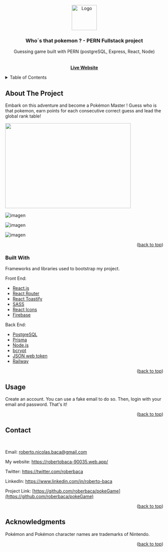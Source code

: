 <div id="top"></div>

<!-- PROJECT LOGO -->
<br />
<div align="center">
    <a href="https://expensetrackerpern.web.app/">
    <img src="https://user-images.githubusercontent.com/83043304/140669718-0a350618-f217-4247-9d91-42d00c4c292f.png" alt="Logo" width="80" height="80">
  </a>
  
  <h3 align="center">Who´s that pokemon ? - PERN Fullstack project</h3>

  <p align="center">
    Guessing game built with PERN (postgreSQL, Express, React, Node)
     <br />
     <br />
     <br />
      <a href="https://whosthatpokemongame.web.app/"><strong>Live Website</strong></a>
    </p>   
</div>



<!-- TABLE OF CONTENTS -->
<details>
  <summary>Table of Contents</summary>
  <ol>
    <li>
      <a href="#about-the-project">About The Project</a>
      <ul>
        <li><a href="#built-with">Built With</a></li>
      </ul>
    </li>
    <li><a href="#usage">Usage</a></li>   
    <li><a href="#contact">Contact</a></li>
    <li><a href="#acknowledgments">Acknowledgments</a></li>
  </ol>
</details>



<!-- ABOUT THE PROJECT -->
## About The Project

Embark on this adventure and become a Pokémon Master ! Guess who is that pokemon, earn points for each consecutive correct guess and lead the global rank table!

<img src = "https://user-images.githubusercontent.com/83043304/211564074-56113104-410c-4406-8ecb-2fe9d03c044d.png" width="400" height="270">

![imagen](https://user-images.githubusercontent.com/83043304/211561777-d6b6ddd6-278d-41b1-86de-885d0db98c44.png)

![imagen](https://user-images.githubusercontent.com/83043304/211561795-55f1cf94-302d-4f5f-9db2-02f3625a21b3.png)

![imagen](https://user-images.githubusercontent.com/83043304/211561817-411521b0-83a2-41ff-a666-d5002986b8db.png)


<p align="right">(<a href="#top">back to top</a>)</p>



### Built With

Frameworks and libraries used to bootstrap my project. 

Front End:

* [React.js](https://reactjs.org/)
* [React Router](https://v5.reactrouter.com/web/guides/quick-start)
* [React Toastify](https://www.npmjs.com/package/react-toastify)
* [SASS](https://sass-lang.com/)
* [React Icons](https://react-icons.github.io/react-icons/)
* [Firebase](https://firebase.google.com/)

Back End:

* [PostgreSQL](https://www.postgresql.org/)
* [Prisma](https://www.prisma.io/)
* [Node.js](https://nodejs.org/en/)
* [bcrypt](https://www.npmjs.com/package/bcrypt)
* [JSON web token](https://jwt.io/)
* [Railway](https://railway.app)


<p align="right">(<a href="#top">back to top</a>)</p>

<!-- USAGE EXAMPLES -->
## Usage

Create an account. You can use a fake email to do so. Then, login with your email and password. That's it!

<p align="right">(<a href="#top">back to top</a>)</p>

<!-- CONTACT -->
## Contact

<br>

Email: roberto.nicolas.baca@gmail.com

My website: https://robertobaca-90035.web.app/

Twitter: https://twitter.com/roberbaca

LinkedIn: https://www.linkedin.com/in/roberto-baca

Project Link: [https://github.com/roberbaca/pokeGame](https://github.com/roberbaca/pokeGame)

<p align="right">(<a href="#top">back to top</a>)</p>


<!-- ACKNOWLEDGMENTS -->
## Acknowledgments

Pokémon and Pokémon character names are trademarks of Nintendo.

<p align="right">(<a href="#top">back to top</a>)</p>


<!-- MARKDOWN LINKS & IMAGES -->
<!-- https://www.markdownguide.org/basic-syntax/#reference-style-links -->
[contributors-shield]: https://img.shields.io/github/contributors/othneildrew/Best-README-Template.svg?style=for-the-badge
[contributors-url]: https://github.com/othneildrew/ExpenseTracker/graphs/contributors
[forks-shield]: https://img.shields.io/github/forks/othneildrew/Best-README-Template.svg?style=for-the-badge
[forks-url]: https://github.com/roberbaca/pokeGame/network/members
[stars-shield]: https://img.shields.io/github/stars/othneildrew/Best-README-Template.svg?style=for-the-badge
[stars-url]: https://github.com/roberbaca/pokeGame/stargazers
[issues-shield]: https://img.shields.io/github/issues/othneildrew/Best-README-Template.svg?style=for-the-badge
[issues-url]: https://github.com/othneildrew/Best-README-Template/issues
[license-shield]: https://img.shields.io/github/license/othneildrew/Best-README-Template.svg?style=for-the-badge
[license-url]: https://github.com/roberbaca/pokeGame/LICENSE.txt
[linkedin-shield]: https://img.shields.io/badge/-LinkedIn-black.svg?style=for-the-badge&logo=linkedin&colorB=555
[linkedin-url]: https://www.linkedin.com/in/roberto-baca
[product-screenshot]: images/screenshot.png
